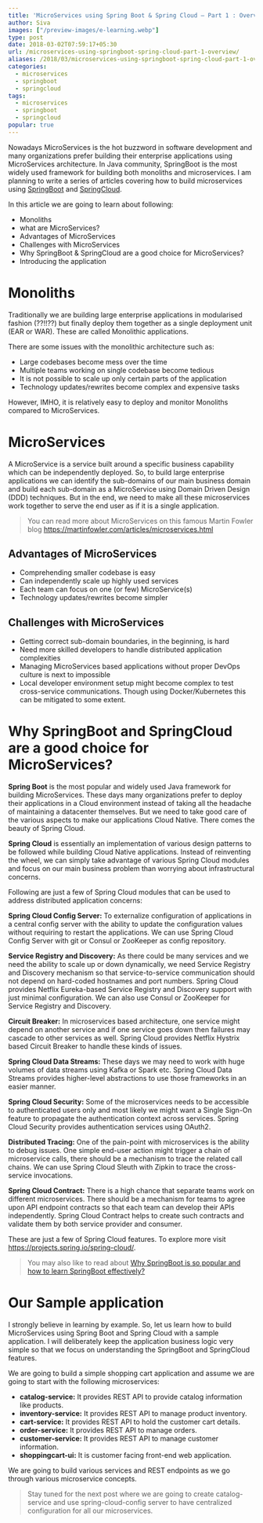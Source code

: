 ```yaml
---
title: 'MicroServices using Spring Boot & Spring Cloud – Part 1 : Overview'
author: Siva
images: ["/preview-images/e-learning.webp"]
type: post
date: 2018-03-02T07:59:17+05:30
url: /microservices-using-springboot-spring-cloud-part-1-overview/
aliases: /2018/03/microservices-using-springboot-spring-cloud-part-1-overview/
categories:
  - microservices
  - springboot
  - springcloud
tags:
  - microservices
  - springboot
  - springcloud
popular: true
---
```



Nowadays MicroServices is the hot buzzword in software development and many organizations prefer building their enterprise applications 
using MicroServices architecture. In Java community, SpringBoot is the most widely used framework for building both monoliths and microservices. 
I am planning to write a series of articles covering how to build microservices using [SpringBoot](https://projects.spring.io/spring-boot/) 
and [SpringCloud](https://projects.spring.io/spring-cloud/).

In this article we are going to learn about following:

* Monoliths
* what are MicroServices?
* Advantages of MicroServices
* Challenges with MicroServices
* Why SpringBoot & SpringCloud are a good choice for MicroServices?
* Introducing the application


# Monoliths
Traditionally we are building large enterprise applications in modularised fashion (??!!??) but finally deploy them together as a single deployment unit (EAR or WAR). These are called Monolithic applications.

There are some issues with the monolithic architecture such as:

* Large codebases become mess over the time
* Multiple teams working on single codebase become tedious
* It is not possible to scale up only certain parts of the application
* Technology updates/rewrites become complex and expensive tasks

However, IMHO, it is relatively easy to deploy and monitor Monoliths compared to MicroServices.

# MicroServices
A MicroService is a service built around a specific business capability which can be independently deployed. So, to build large enterprise applications we can identify the sub-domains of our main business domain and build each sub-domain as a MicroService using Domain Driven Design (DDD) techniques. But in the end, we need to make all these microservices work together to serve the end user as if it is a single application.

> You can read more about MicroServices on this famous Martin Fowler blog https://martinfowler.com/articles/microservices.html

## Advantages of MicroServices

* Comprehending smaller codebase is easy
* Can independently scale up highly used services
* Each team can focus on one (or few) MicroService(s)
* Technology updates/rewrites become simpler
 
## Challenges with MicroServices
* Getting correct sub-domain boundaries, in the beginning, is hard
* Need more skilled developers to handle distributed application complexities
* Managing MicroServices based applications without proper DevOps culture is next to impossible
* Local developer environment setup might become complex to test cross-service communications. Though using Docker/Kubernetes this can be mitigated to some extent.

# Why SpringBoot and SpringCloud are a good choice for MicroServices?

**Spring Boot** is the most popular and widely used Java framework for building MicroServices. These days many organizations prefer to deploy their applications in a Cloud environment instead of taking all the headache of maintaining a datacenter themselves. But we need to take good care of the various aspects to make our applications Cloud Native. There comes the beauty of Spring Cloud.

**Spring Cloud** is essentially an implementation of various design patterns to be followed while building Cloud Native applications. Instead of reinventing the wheel, we can simply take advantage of various Spring Cloud modules and focus on our main business problem than worrying about infrastructural concerns.

Following are just a few of Spring Cloud modules that can be used to address distributed application concerns:

**Spring Cloud Config Server:** To externalize configuration of applications in a central config server with the ability to update the configuration values without requiring to restart the applications. We can use Spring Cloud Config Server with git or Consul or ZooKeeper as config repository.

**Service Registry and Discovery:** As there could be many services and we need the ability to scale up or down dynamically, we need Service Registry and Discovery mechanism so that service-to-service communication should not depend on hard-coded hostnames and port numbers. Spring Cloud provides Netflix Eureka-based Service Registry and Discovery support with just minimal configuration. We can also use Consul or ZooKeeper for Service Registry and Discovery.

**Circuit Breaker:** In microservices based architecture, one service might depend on another service and if one service goes down then failures may cascade to other services as well. Spring Cloud provides Netflix Hystrix based Circuit Breaker to handle these kinds of issues.

**Spring Cloud Data Streams:** These days we may need to work with huge volumes of data streams using Kafka or Spark etc. Spring Cloud Data Streams provides higher-level abstractions to use those frameworks in an easier manner.

**Spring Cloud Security:** Some of the microservices needs to be accessible to authenticated users only and most likely we might want a Single Sign-On feature to propagate the authentication context across services. Spring Cloud Security provides authentication services using OAuth2.

**Distributed Tracing:** One of the pain-point with microservices is the ability to debug issues. One simple end-user action might trigger a chain of microservice calls, there should be a mechanism to trace the related call chains. We can use Spring Cloud Sleuth with Zipkin to trace the cross-service invocations.

**Spring Cloud Contract:** There is a high chance that separate teams work on different microservices. There should be a mechanism for teams to agree upon API endpoint contracts so that each team can develop their APIs independently. Spring Cloud Contract helps to create such contracts and validate them by both service provider and consumer.

These are just a few of Spring Cloud features. To explore more visit https://projects.spring.io/spring-cloud/.

> You may also like to read about [Why SpringBoot is so popular and how to learn SpringBoot effectively?](http://sivalabs.in/why-springboot-so-popular-how-to-learn-springboot/)

# Our Sample application
I strongly believe in learning by example. So, let us learn how to build MicroServices using Spring Boot and Spring Cloud with a sample application. I will deliberately keep the application business logic very simple so that we focus on understanding the SpringBoot and SpringCloud features.

We are going to build a simple shopping cart application and assume we are going to start with the following microservices:

* **catalog-service:** It provides REST API to provide catalog information like products.
* **inventory-service:** It provides REST API to manage product inventory.
* **cart-service:** It provides REST API to hold the customer cart details.
* **order-service:** It provides REST API to manage orders.
* **customer-service:** It provides REST API to manage customer information.
* **shoppingcart-ui:** It is customer facing front-end web application.

We are going to build various services and REST endpoints as we go through various microservice concepts.

> Stay tuned for the next post where we are going to create catalog-service and use spring-cloud-config server to have centralized configuration for all our microservices.

